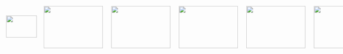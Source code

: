 <head>
<style>
body{
background:url(https://xxxyuyizhi.github.io/weigduf/1.png) no-repeat;
}
</style>
</head>

<body>

<span style="position: absolute; left: 47px; top: 124px;"><img src="https://xxxyuyizhi.github.io/weigduf/2.png" width="83" height="60" /></span>

<span style="position: absolute; left: 149px; top: 98px; width: 171px; height: 127px;"><img src="https://xxxyuyizhi.github.io/weigduf/3.png" width="160" height="115" /></span>
<span style="position: absolute; left: 332px; top: 98px; width: 171px; height: 127px;"><img src="https://xxxyuyizhi.github.io/weigduf/4.png" width="160" height="115" /></span>
<span style="position: absolute; left: 515px; top: 98px; width: 171px; height: 127px;"><img src="https://xxxyuyizhi.github.io/weigduf/5.png" width="160" height="115" /></span>
<span style="position: absolute; left: 698px; top: 98px; width: 171px; height: 127px;"><img src="https://xxxyuyizhi.github.io/weigduf/6.png" width="160" height="115" /></span>
<span style="position: absolute; left: 881px; top: 98px; width: 171px; height: 127px;"><img src="https://xxxyuyizhi.github.io/weigduf/7.png" width="160" height="115" /></span>
<span style="position: absolute; left: 1064px; top: 98px; width: 171px; height: 127px;"><img src="https://xxxyuyizhi.github.io/weigduf/8.png" width="160" height="115" /></span>
<span style="position: absolute; left: 1247px; top: 98px; width: 171px; height: 127px;"><img src="https://xxxyuyizhi.github.io/weigduf/9.png" width="160" height="115" /></span>
<span style="position: absolute; left: 1430px; top: 98px; width: 171px; height: 127px;"><img src="https://xxxyuyizhi.github.io/weigduf/10.png" width="160" height="115" /></span>

</body>
